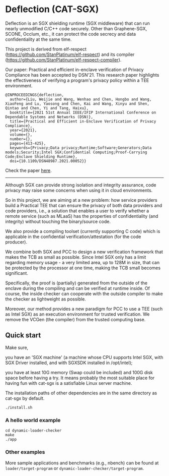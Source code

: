 # Deflection (CAT-SGX)

Deflection is an SGX shielding runtime (SGX middleware) that can run nearly unmodified C/C++ code securely. Other than Graphene-SGX, SCONE, Occlum, etc., it can protect the code secrecy and data confidentiality at the same time.

This project is derived from elf-respect (https://github.com/StanPlatinum/elf-respect) and its compiler (https://github.com/StanPlatinum/elf-respect-compiler).

Our paper: Practical and efficient in-enclave verification of Privacy Compliance has been accepted by DSN'21. This research paper highlights the effectiveness of verifying a program's privacy policy within a TEE environment.

```
@INPROCEEDINGS{deflection,
  author={Liu, Weijie and Wang, Wenhao and Chen, Hongbo and Wang, XiaoFeng and Lu, Yaosong and Chen, Kai and Wang, Xinyu and Shen, Qintao and Chen, Yi and Tang, Haixu},
  booktitle={2021 51st Annual IEEE/IFIP International Conference on Dependable Systems and Networks (DSN)}, 
  title={Practical and Efficient in-Enclave Verification of Privacy Compliance}, 
  year={2021},
  volume={},
  number={},
  pages={413-425},
  keywords={Privacy;Data privacy;Runtime;Software;Generators;Data models;Security;Intel SGX;Confidential Computing;Proof-Carrying Code;Enclave Shielding Runtime},
  doi={10.1109/DSN48987.2021.00052}}
```
Check the paper [here](https://arxiv.org/pdf/2007.10513).

***

Although SGX can provide strong isolation and integrity assurance, code privacy may raise some concerns when using it in cloud environments.

So in this project, we are aiming at a new problem: how service providers build a Practical TEE that can ensure the privacy of both data providers and code providers, i.e., a solution that enables a user to verify whether a remote service (such as MLaaS) has the properties of confidentiality (and integrity) without touching the binary/source code.

We also provide a compiling toolset (currently supporting C code) which is applicable in the confidential verification/attestation (for the code producer).

We combine both SGX and PCC to design a new verification framework that makes the TCB as small as possible. Since Intel SGX only has a limit regarding memory usage - a very limited area, up to 128M in size, that can be protected by the processor at one time, making the TCB small becomes significant.

Specifically, the proof is (partially) generated from the outside of the enclave during the compiling and can be verified at runtime inside. Of course, the inside checker can cooperate with the outside compiler to make the checker as lightweight as possible.

Moreover, our method provides a new paradigm for PCC to use a TEE (such as Intel SGX) as an execution environment for trusted verification. We remove the VCGen (the compiler) from the trusted computing base.

## Quick start

Make sure,

you have an 'SGX machine' (a machine whose CPU supports Intel SGX, with SGX Driver installed, and with SGXSDK installed in /opt/intel);

you have at least 10G memory (Swap could be included) and 100G disk space before having a try. It means probably the most suitable place for having fun with cat-sgx is a satisfiable Linux server machine.

The installation paths of other dependencies are in the same directory as cat-sgx by default.

```
./install.sh
```

### A hello world example

```
cd dynamic-loader-checker
make
./app
```

### Other examples

More sample applications and benchmarks (e.g., nbench) can be found at `loader/target-program` or `dynamic-loader-checker/target-program`.
